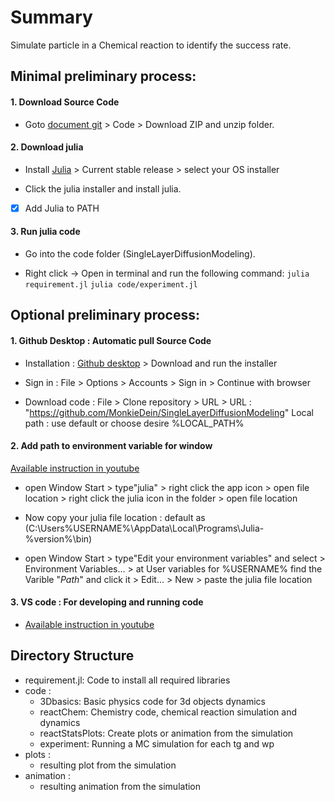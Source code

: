 # Summary
Simulate particle in a Chemical reaction to identify the success rate.

## Minimal preliminary process:

#### 1. Download Source Code 

- Goto [document git](https://github.com/MonkieDein/SingleLayerDiffusionModeling) > Code > Download ZIP and unzip folder.

#### 2. Download julia

- Install [Julia](https://julialang.org/downloads/) > Current stable release > select your OS installer

- Click the julia installer and install julia.
- [x] Add Julia to PATH

#### 3. Run julia code

- Go into the code folder (SingleLayerDiffusionModeling).

- Right click -> Open in terminal and run the following command:
    ```julia requirement.jl```
    ```julia code/experiment.jl```

## Optional preliminary process:

#### 1. Github Desktop : Automatic pull Source Code 

- Installation : [Github desktop](https://desktop.github.com/) > Download and run the installer

- Sign in : File > Options > Accounts > Sign in > Continue with browser

- Download code : File > Clone repository > URL >
URL : "https://github.com/MonkieDein/SingleLayerDiffusionModeling"
Local path : use default or choose desire %LOCAL_PATH%

#### 2. Add path to environment variable for window
[Available instruction in youtube](https://www.youtube.com/watch?v=42OXIbdc7bQ)

- open Window Start > type"julia" > right click the app icon > open file location > right click the julia icon in the folder > open file location 

- Now copy your julia file location : default as 
(C:\Users\%USERNAME%\AppData\Local\Programs\Julia-%version%\bin)

- open Window Start > type"Edit your environment variables" and select > Environment Variables... > at User variables for %USERNAME% find the Varible "*Path*" and click it > Edit... > New > paste the julia file location

#### 3. VS code : For developing and running code 

- [Available instruction in youtube](https://www.youtube.com/watch?v=oi5dZxPGNlk)

## Directory Structure
- requirement.jl: Code to install all required libraries
- code : 
    - 3Dbasics: Basic physics code for 3d objects dynamics
    - reactChem: Chemistry code, chemical reaction simulation and dynamics
    - reactStatsPlots: Create plots or animation from the simulation
    - experiment: Running a MC simulation for each tg and wp
- plots : 
    - resulting plot from the simulation
- animation : 
    - resulting animation from the simulation
